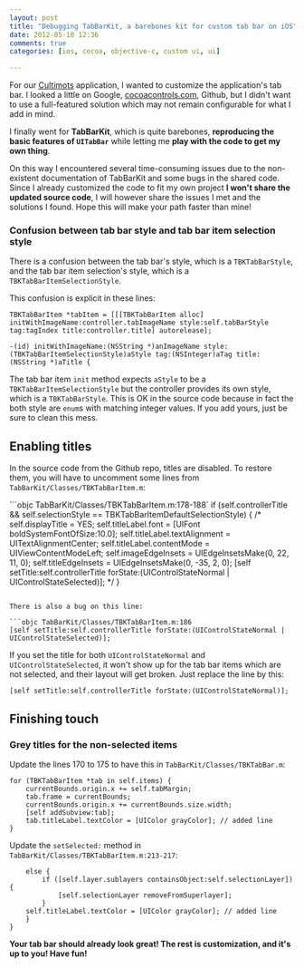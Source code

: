 ```yaml
---
layout: post
title: "Debugging TabBarKit, a barebones kit for custom tab bar on iOS"
date: 2012-05-10 12:36
comments: true
categories: [ios, cocoa, objective-c, custom ui, ui]

---
```


For our [Cultimots](http://itunes.apple.com/fr/app/cultimots-un-jeu-culture-vocabulaire/id483710651?l=fr&ls=1&mt=8) application, I wanted to customize the application's tab bar. I looked a little on Google, [cocoacontrols.com](http://cocoacontrols.com/), Github, but I didn't want to use a full-featured solution which may not remain configurable for what I add in mind.

I finally went for **TabBarKit**, which is quite barebones, **reproducing the basic features of `UITabBar`** while letting me **play with the code to get my own thing**.

On this way I encountered several time-consuming issues due to the non-existent documentation of TabBarKit and some bugs in the shared code. Since I already customized the code to fit my own project **I won't share the updated source code**, I will however share the issues I met and the solutions I found. Hope this will make your path faster than mine!

<!--more -->

### Confusion between tab bar style and tab bar item selection style

There is a confusion between the tab bar's style, which is a `TBKTabBarStyle`, and the tab bar item selection's style, which is a `TBKTabBarItemSelectionStyle`.

This confusion is explicit in these lines:

```objc TabBarKit/Classes/TBKTabBarController.m:119
TBKTabBarItem *tabItem = [[[TBKTabBarItem alloc] initWithImageName:controller.tabImageName style:self.tabBarStyle tag:tagIndex title:controller.title] autorelease];
```

```objc TabBarKit/Classes/TBKTabBarItem.m:170
-(id) initWithImageName:(NSString *)anImageName style:(TBKTabBarItemSelectionStyle)aStyle tag:(NSInteger)aTag title:(NSString *)aTitle {
```

The tab bar item `init` method expects `aStyle` to be a `TBKTabBarItemSelectionStyle` but the controller provides its own style, which is a `TBKTabBarStyle`. This is OK in the source code because in fact the both style are `enum`s with matching integer values. If you add yours, just be sure to clean this mess.

## Enabling titles

In the source code from the Github repo, titles are disabled. To restore them, you will have to uncomment some lines from `TabBarKit/Classes/TBKTabBarItem.m`:

```objc TabBarKit/Classes/TBKTabBarItem.m:178-188`
if (self.controllerTitle && self.selectionStyle == TBKTabBarItemDefaultSelectionStyle) {
		/*
		self.displayTitle = YES;
		self.titleLabel.font = [UIFont boldSystemFontOfSize:10.0];
		self.titleLabel.textAlignment = UITextAlignmentCenter;
		self.titleLabel.contentMode = UIViewContentModeLeft;
		self.imageEdgeInsets = UIEdgeInsetsMake(0, 22, 11, 0);
		self.titleEdgeInsets = UIEdgeInsetsMake(0, -35, 2, 0);
		[self setTitle:self.controllerTitle forState:(UIControlStateNormal | UIControlStateSelected)];
		*/
	}
```

There is also a bug on this line:

```objc TabBarKit/Classes/TBKTabBarItem.m:186
[self setTitle:self.controllerTitle forState:(UIControlStateNormal | UIControlStateSelected)];
```

If you set the title for both `UIControlStateNormal` and `UIControlStateSelected`, it won't show up for the tab bar items which are not selected, and their layout will get broken. Just replace the line by this:

```objc TabBarKit/Classes/TBKTabBarItem.m:186
[self setTitle:self.controllerTitle forState:(UIControlStateNormal)];
```

## Finishing touch

### Grey titles for the non-selected items

Update the lines 170 to 175 to have this in `TabBarKit/Classes/TBKTabBar.m`:

```objc TabBarKit/Classes/TBKTabBar.m:170-175
for (TBKTabBarItem *tab in self.items) {
	currentBounds.origin.x += self.tabMargin;
	tab.frame = currentBounds;
	currentBounds.origin.x += currentBounds.size.width;
	[self addSubview:tab];
	tab.titleLabel.textColor = [UIColor grayColor]; // added line
}
```

Update the `setSelected:` method in `TabBarKit/Classes/TBKTabBarItem.m:213-217`:

```objc 
	else {
		if ([self.layer.sublayers containsObject:self.selectionLayer]) {
			[self.selectionLayer removeFromSuperlayer];
		}
    self.titleLabel.textColor = [UIColor grayColor]; // added line
	}
}
```

**Your tab bar should already look great! The rest is customization, and it's up to you! Have fun!**